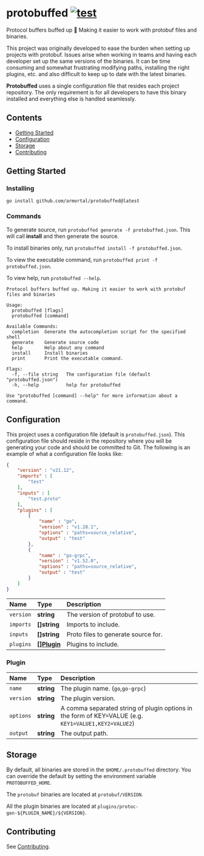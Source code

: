 # protobuffed [![test](https://github.com/armortal/protobuffed/actions/workflows/test.yml/badge.svg)](https://github.com/armortal/protobuffed/actions/workflows/test.yml)

Protocol buffers buffed up :muscle: Making it easier to work with protobuf files and binaries.

This project was originally developed to ease the burden when setting up projects with protobuf. Issues arise when working in teams and having each developer set up the same versions of the binaries. It can be time consuming and somewhat frustrating modifying paths, installing the right plugins, etc. and also difficult to keep up to date with the latest binaries.

**Protobuffed** uses a single configuration file that resides each project repository. The only requirement is for all developers to have this binary installed and everything else is handled seamlessly.

## Contents

- [Getting Started](#getting-started)
- [Configuration](#configuration)
- [Storage](#storage)
- [Contributing](#contributing)

## Getting Started

### Installing

`go install github.com/armortal/protobuffed@latest`

### Commands

To generate source, run `protobuffed generate -f protobuffed.json`. This will call **install** and then generate the source.

To install binaries only, run `protobuffed install -f protobuffed.json`.

To view the executable command, run `protobuffed print -f protobuffed.json`.

To view help, run `protobuffed --help`.

```
Protocol buffers buffed up. Making it easier to work with protobuf files and binaries

Usage:
  protobuffed [flags]
  protobuffed [command]

Available Commands:
  completion  Generate the autocompletion script for the specified shell
  generate    Generate source code
  help        Help about any command
  install     Install binaries
  print       Print the executable command.

Flags:
  -f, --file string   The configuration file (default "protobuffed.json")
  -h, --help          help for protobuffed

Use "protobuffed [command] --help" for more information about a command.
```

## Configuration

This project uses a configuration file (default is `protobuffed.json`). This configuration file should reside in the repository where you will be generating your code and should be committed to Git. 
The following is an example of what a configuration file looks like:

```json
{
	"version" : "v21.12",
	"imports" : [
		"test"
	],
	"inputs" : [
		"test.proto"
	],
	"plugins" : [
		{
			"name" : "go",
			"version" : "v1.28.1",
			"options" : "paths=source_relative",
			"output" : "test"
		},
		{
			"name" : "go-grpc",
			"version" : "v1.52.0",
			"options" : "paths=source_relative",
			"output" : "test"
		}
	]
}
```

| Name | Type | Description |
| :--- | :--- | :---------- |
| `version` | **string** | The version of protobuf to use. |
| `imports` | **[]string** | Imports to include. |
| `inputs` | **[]string** | Proto files to generate source for. |
| `plugins` | **[][Plugin](#plugin)** | Plugins to include. |

### Plugin

| Name | Type | Description |
| :--- | :--- | :---------- |
| `name` | **string** | The plugin name. (`go`,`go-grpc`) |
| `version` | **string** | The plugin version. |
| `options` | **string** | A comma separated string of plugin options in the form of KEY=VALUE (e.g. `KEY1=VALUE1,KEY2=VALUE2`)
| `output` | **string** | The output path. |

## Storage

By default, all binaries are stored in the `$HOME/.protobuffed` directory. You can override the default by setting the environment variable `PROTOBUFFED_HOME`.

The `protobuf` binaries are located at `protobuf/VERSION`.

All the plugin binaries are located at `plugins/protoc-gen-${PLUGIN_NAME}/${VERSION}`.

## Contributing

See [Contributing](./CONTRIBUTING.md).
